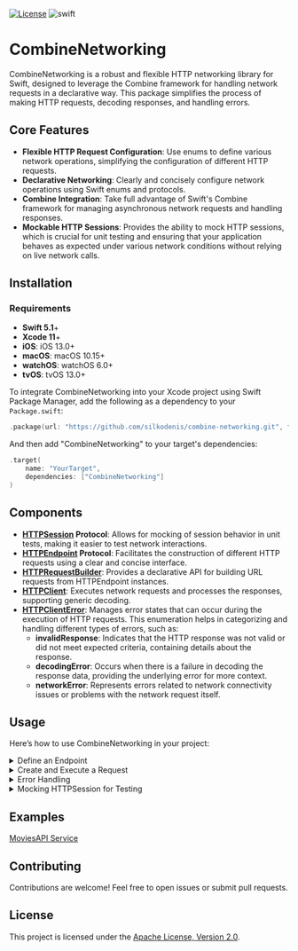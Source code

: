 [![License](https://img.shields.io/github/license/silkodenis/combine-http-client.svg)](https://github.com/silkodenis/combine-http-client/blob/main/LICENSE)
![swift](https://github.com/silkodenis/combine-http-client/actions/workflows/swift.yml/badge.svg?branch=main)

# CombineNetworking

CombineNetworking is a robust and flexible HTTP networking library for Swift, designed to leverage the Combine framework for handling network requests in a declarative way. This package simplifies the process of making HTTP requests, decoding responses, and handling errors.

## Core Features

- **Flexible HTTP Request Configuration**: Use enums to define various network operations, simplifying the configuration of different HTTP requests.
- **Declarative Networking**: Clearly and concisely configure network operations using Swift enums and protocols.
- **Combine Integration**: Take full advantage of Swift's Combine framework for managing asynchronous network requests and handling responses.
- **Mockable HTTP Sessions**: Provides the ability to mock HTTP sessions, which is crucial for unit testing and ensuring that your application behaves as expected under various network conditions without relying on live network calls.

## Installation

### Requirements

- **Swift 5.1**+
- **Xcode 11**+
- **iOS**: iOS 13.0+
- **macOS**: macOS 10.15+
- **watchOS**: watchOS 6.0+
- **tvOS**: tvOS 13.0+

To integrate CombineNetworking into your Xcode project using Swift Package Manager, add the following as a dependency to your `Package.swift`:

```swift
.package(url: "https://github.com/silkodenis/combine-networking.git", from: "1.0.0")
```

And then add "CombineNetworking" to your target's dependencies:

```swift
.target(
    name: "YourTarget",
    dependencies: ["CombineNetworking"]
)
```

## Components

- **[HTTPSession](https://github.com/silkodenis/combine-http-client/blob/main/Sources/CombineNetworking/HTTPSession.swift) Protocol**: Allows for mocking of session behavior in unit tests, making it easier to test network interactions.
- **[HTTPEndpoint](https://github.com/silkodenis/combine-http-client/blob/main/Sources/CombineNetworking/HTTPEndpoint.swift) Protocol**: Facilitates the construction of different HTTP requests using a clear and concise interface.
- **[HTTPRequestBuilder](https://github.com/silkodenis/combine-http-client/blob/main/Sources/CombineNetworking/HTTPRequestBuilder.swift)**: Provides a declarative API for building URL requests from HTTPEndpoint instances.
- **[HTTPClient](https://github.com/silkodenis/combine-http-client/blob/main/Sources/CombineNetworking/HTTPClient.swift)**: Executes network requests and processes the responses, supporting generic decoding.
- **[HTTPClientError](https://github.com/silkodenis/combine-http-client/blob/main/Sources/CombineNetworking/HTTPClient.swift)**: Manages error states that can occur during the execution of HTTP requests. This enumeration helps in categorizing and handling different types of errors, such as:
  - **invalidResponse**: Indicates that the HTTP response was not valid or did not meet expected criteria, containing details about the response.
  - **decodingError**: Occurs when there is a failure in decoding the response data, providing the underlying error for more context.
  - **networkError**: Represents errors related to network connectivity issues or problems with the network request itself.
  
## Usage
Here’s how to use CombineNetworking in your project:

<details>
<summary>Define an Endpoint</summary>
    
First, define your endpoints using the HTTPEndpoint protocol:

```swift
enum Endpoint {
    case createUser
    case fetchUser(id: Int)
    case updateUser(id: Int)
    case deleteUser(id: Int)
}

extension Endpoint: HTTPEndpoint {
    var baseURL: URL {
        return URL(string: "https://api.example.com")!
    }
    
    var path: String {
        switch self {
        case .createUser:
            return "/users"
        case .fetchUser(let id), .updateUser(let id), .deleteUser(let id):
            return "/users/\(id)"
        }
    }
    
    var method: HTTPMethod {
        switch self {
        case .createUser:
            return .post
        case .fetchUser:
            return .get
        case .updateUser:
            return .put
        case .deleteUser:
            return .delete
        }
    }
    
    var headers: [String: String]? {
        return ["Content-Type": "application/json"]
    }
    
    var parameters: [String: Any]? {
        switch self {
        case .createUser, .updateUser:
            return ["param": "value"]  // Example parameters.
        default:
            return nil
        }
    }
}
```
</details>

<details>
<summary>Create and Execute a Request</summary>
Then, create an HTTPClient instance to execute the request:

```swift
let builder = HTTPRequestBuilder<Endpoint>(jsonEncoder: JSONEncoder())
let client = HTTPClient(jsonDecoder: JSONDecoder(), session: URLSession.shared)

func fetchUser(id: Int) -> AnyPublisher<UserDataDTO, Error> {
        builder.request(.fetchUser(id: id))
            .flatMap(client.execute)
            .eraseToAnyPublisher()
}
```

Replace `UserDataDTO` with the appropriate data model expected from the API. Ensure that this model conforms to the `Codable` protocol, which enables it to be easily decoded from JSON or encoded to JSON, depending on your needs.
</details>


<details>
<summary>Error Handling</summary>
Here's how you might call fetchUser and handle various potential errors:
  
```swift
fetchUser(id: 123)
    .sink(receiveCompletion: { completion in
        switch completion {
        case .finished:
            print("Fetch completed successfully.")
        case .failure(let error):
            switch error {
            case let HTTPClientError.invalidResponse(details):
                print("Invalid response: Status code \(details.statusCode). Description: \(details.description ?? "No description")")
            case let HTTPClientError.decodingError(decodingError):
                print("Decoding error: \(decodingError.localizedDescription)")
            case let HTTPClientError.networkError(networkError):
                print("Network error: \(networkError.localizedDescription)")
            default:
                print("An unexpected error occurred: \(error.localizedDescription)")
            }
        }
    }, receiveValue: { userData in
        print("Received user data: \(userData)")
    })
    .store(in: &cancellables)
```

### Understanding the Errors
- **Invalid Response**: Occurs when the server's response doesn't meet the expected criteria, such as an incorrect status code or malformed headers.
- **Decoding Error**: Happens if the JSONDecoder cannot decode the response data into the expected UserDataDTO format.
- **Network Error**: Includes all errors related to connectivity issues, such as timeouts or lack of internet connection.
This approach ensures that your application can gracefully handle different error scenarios, providing a better user experience by dealing with errors appropriately.

</details>
  
<details>
<summary>Mocking HTTPSession for Testing</summary>
You can create a mock session that simulates network responses for testing. This approach is beneficial for unit tests where you want to control the inputs and outputs strictly:

```swift
struct MockSession: HTTPSession {
    func dataTask(for request: URLRequest) -> AnyPublisher<HTTPResponse, URLError> {
        return Fail(error: URLError(.notConnectedToInternet)).eraseToAnyPublisher()
    }
}

// Example of using a mock session:
let mock = HTTPClient(jsonDecoder: JSONDecoder(), session: MockSession())
let real = HTTPClient(jsonDecoder: JSONDecoder(), session: URLSession.shared)
```

</details>

## Examples
[MoviesAPI Service](https://github.com/silkodenis/combine-http-client/tree/main/Examples/MoviesAPI)

## Contributing

Contributions are welcome! Feel free to open issues or submit pull requests.

## License
This project is licensed under the [Apache License, Version 2.0](LICENSE).
